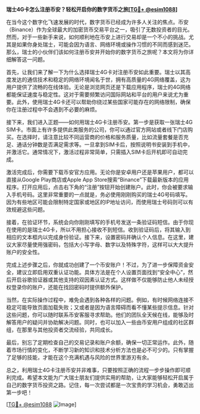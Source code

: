 **瑞士4G卡怎么注册币安？轻松开启你的数字货币之旅[[TG💪+ @esim1088](https://t.me/s/esim1088)]**

在当今这个数字化飞速发展的时代，数字货币已经成为许多人关注的焦点。币安（Binance）作为全球最大的加密货币交易平台之一，吸引了无数投资者的目光。然而，对于一些新手来说，如何顺利地在币安上进行交易却是一个不小的挑战。尤其是如果你身处瑞士，可能会因为语言、网络环境或操作习惯的不同而感到迷茫。那么，瑞士的小伙伴们该如何注册币安并开始你的数字货币之旅呢？本文将为你详细解答这一问题。

首先，让我们来了解一下为什么选择瑞士4G卡对注册币安如此重要。瑞士以其高度发达的通信技术和稳定的网络环境闻名于世，拥有高质量的4G网络覆盖，这为用户提供了流畅的在线体验。无论是浏览网页还是下载应用程序，瑞士的4G网络都能保证速度与稳定性。这对于需要频繁访问国际网站和平台的用户来说尤为重要。此外，使用瑞士4G卡还可以帮助你绕过某些国家可能存在的网络限制，确保你在注册过程中不会遇到不必要的麻烦。

接下来，我们进入正题——如何用瑞士4G卡注册币安。第一步是获取一张瑞士4G SIM卡。市面上有许多提供此类服务的公司，你可以通过官方网站或者线下门店购买。在选择时，请注意比较不同运营商的价格和服务质量，比如流量套餐是否充足、通话分钟数是否满足需求等。一旦拿到SIM卡后，按照说明书安装到手机中，并激活它。通常情况下，激活过程非常简单，只需插入SIM卡后开机即可自动完成。

激活完成后，你需要下载币安官方应用。无论你是安卓用户还是苹果用户，都可以直接从Google Play商店或Apple App Store搜索“Binance”下载最新版本的应用程序。打开应用后，点击右下角的“注册”按钮开始创建账户。此时，你会被要求输入手机号码。这里非常重要的一点就是，务必使用刚刚购买的瑞士4G号码填写。因为有些地区可能会限制特定国家或地区的IP地址访问，而使用瑞士号码则可以有效规避这些问题。

接着，在验证环节，系统会向你刚刚填写的手机号发送一条验证码短信。由于你现在使用的是瑞士4G卡，所以不用担心接收不到短信。收到验证码后，将其输入到相应的文本框内以完成身份验证。接下来，设置密码并确认个人信息。在这里，建议大家尽量使用强密码，包括大小写字母、数字以及特殊字符，这样可以大大提升账户的安全性。

完成上述步骤之后，你就成功创建了一个币安账户！不过，为了进一步保障资金安全，建议立即启用双重认证功能。具体方法是在个人设置页面找到“安全中心”，然后开启谷歌验证器或其他支持的双因素认证方式。这样做不仅能够防止他人未经授权登录你的账户，还能在找回密码时提供额外保护。

当然，在实际操作过程中，难免会遇到各种各样的问题。例如，有时候网络连接不稳定可能导致页面加载失败；又或者是因为语言障碍而看不懂某些提示信息。针对这些问题，你可以随时联系币安客服寻求帮助。他们的团队全天候在线，能够及时解答用户的疑问并协助解决问题。同时，也可以加入一些由币安用户组成的社区群组，在那里与其他投资者交流经验，共同成长。

最后，别忘了定期检查自己的交易记录和账户余额，确保一切正常运作。此外，随着市场行情的变化，不断学习新的知识和技术分析方法也是必不可少的。只有掌握了足够的技能，才能在这个充满机遇与风险的世界里游刃有余。

总之，利用瑞士4G卡注册币安并非难事，只要按照正确的流程一步步操作即可顺利完成。希望本文能为广大瑞士朋友们提供实用的帮助，让大家能够轻松开启属于自己的数字货币投资之路。记住，每一次尝试都是一次宝贵的学习机会，勇敢迈出第一步吧！

[[TG💪+ @esim1088](https://t.me/s/esim1088) ![Image](https://i.postimg.cc/4NQfJmqS/Snipaste-2025-05-13-00-14-12.png)]